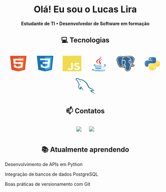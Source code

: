 <h1 align="center">Olá! Eu sou o Lucas Lira</h1>
<p align="center">
  <strong>Estudante de TI • Desenvolvedor de Software em formação</strong>
</p>
<h2 align="center">💻 Tecnologias</h2>
<div align="center" style="margin-top: 15px;">
  <img align="center" alt="Lucas-HTML" height="50" width="60" src="https://raw.githubusercontent.com/devicons/devicon/master/icons/html5/html5-original.svg" style="margin: 10px;">
  <img align="center" alt="Lucas-CSS" height="50" width="60" src="https://raw.githubusercontent.com/devicons/devicon/master/icons/css3/css3-original.svg" style="margin: 10px;">
  <img align="center" alt="Lucas-JS" height="50" width="60" src="https://raw.githubusercontent.com/devicons/devicon/master/icons/javascript/javascript-plain.svg" style="margin: 10px;">
  <img align="center" alt="Lucas-Java" height="50" width="60" src="https://raw.githubusercontent.com/devicons/devicon/master/icons/java/java-original.svg" style="margin: 10px;">
  <img align="center" alt="Lucas-Postgres" height="50" width="60" src="https://raw.githubusercontent.com/devicons/devicon/master/icons/postgresql/postgresql-original.svg" style="margin: 10px;">
  <img align="center" alt="Lucas-Python" height="50" width="60" src="https://raw.githubusercontent.com/devicons/devicon/master/icons/python/python-original.svg" style="margin: 10px;">
  <img align="center" alt="Lucas-MySQL" height="50" width="60" src="https://raw.githubusercontent.com/devicons/devicon/master/icons/mysql/mysql-original.svg" style="margin: 10px;">
</div>
<h2 align="center">📫 Contatos</h2>
<div align="center" style="margin-top: 15px;">
 <a href="https://mail.google.com/mail/?view=cm&fs=1&to=lbrancolira@gmail.com" target="_blank" style="display: inline-block; vertical-align: middle;">
  <img src="https://img.shields.io/badge/-Gmail-%23333?style=for-the-badge&logo=gmail&logoColor=white" style="margin: 10px;">
</a>
<a href="https://www.linkedin.com/in/lucas-lira-0b1583351" target="_blank" style="display: inline-block; vertical-align: middle;">
  <img src="https://img.shields.io/badge/-LinkedIn-%230077B5?style=for-the-badge&logo=linkedin&logoColor=white" style="margin: 10px;">
</a>
</div>
<h2 align="center">📚 Atualmente aprendendo</h2>
<div align="center" style="text-align: left; max-width: 600px; margin: auto;">
    <p>Desenvolvimento de APIs em Python</p>
     <p>Integração de bancos de dados PostgreSQL</p>
     <p>Boas práticas de versionamento com Git</p>
 </div>
